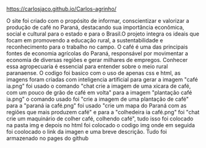  https://carlosjaco.github.io/Carlos-agrinho/

O site foi criado com o propósito de informar, conscientizar e valorizar a produção de café no Paraná, destacando sua importância econômica, social e cultural para o estado e para o Brasil.O projeto integra os ideais que focam em promovendo a educação rural, a sustentabilidade e reconhecimento para o trabalho no campo.
O café é uma das principais fontes de economia agrícolas do Paraná, responsável por movimentar a economia de diversas regiões e gerar milhares de empregos. Conhecer essa agropecuaria é essencial para entender sobre o meio rural paranaense.
O codigo foi basico com o uso de apenas css e html, as imagens foram criadas com inteligencia artificial para gerar a imagem "café ia.png" foi usado o comando "chat crie a imagem de uma xicara de café, com um pouco de grão de café em volta" para a imagem "plantação café ia.png" o comando usado foi "crie a imagem de uma plantação de café" para a "paraná ia café.png" foi usado "crie um mapa do Paraná com as regiões que mais produzem café" e para a "colhedeira ia café.png" foi "chat crie um maquinário de colher café, colhendo café", tudo isso foi colocado na pasta img e depois no html foi colocado o codigo img onde em seguida foi coolocado o link da imagen e uma breve descrição. Tudo foi armazenado no pages do github
